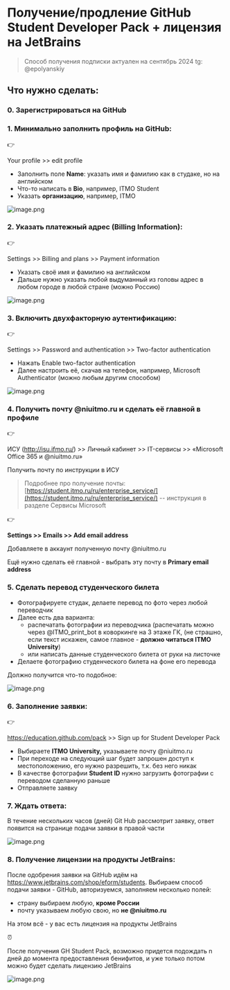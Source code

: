 # Получение/продление GitHub Student Developer Pack + лицензия на JetBrains

> Способ получения подписки актуален на сентябрь 2024
tg: @epolyanskiy
> 

## Что нужно сделать:

### 0. Зарегистрироваться на GitHub

### 1. Минимально заполнить профиль на GitHub:

<aside>
👉

Your profile >> edit profile 

</aside>

- Заполнить поле **Name**: указать имя и фамилию как в студаке, но на английском
- Что-то написать в **Bio**, например, ITMO Student
- Указать **организацию**, например, ITMO

![image.png](%D0%9F%D0%BE%D0%BB%D1%83%D1%87%D0%B5%D0%BD%D0%B8%D0%B5%20%D0%BF%D1%80%D0%BE%D0%B4%D0%BB%D0%B5%D0%BD%D0%B8%D0%B5%20GitHub%20Student%20Developer%20Pack%20%20158f80d1e1ba4f7e902d4ffab27b2bad/image.png)

### 2. Указать платежный адрес (Billing Information):

<aside>
👉

Settings >> Billing and plans >> Payment information

</aside>

- Указать своё имя и фамилию на английском
- Дальше нужно указать любой выдуманный из головы адрес в любом городе в любой стране (можно Россию)

![image.png](%D0%9F%D0%BE%D0%BB%D1%83%D1%87%D0%B5%D0%BD%D0%B8%D0%B5%20%D0%BF%D1%80%D0%BE%D0%B4%D0%BB%D0%B5%D0%BD%D0%B8%D0%B5%20GitHub%20Student%20Developer%20Pack%20%20158f80d1e1ba4f7e902d4ffab27b2bad/image%201.png)

### 3. Включить двухфакторную аутентификацию:

<aside>
👉

Settings >> Password and authentication >> Two-factor authentication

</aside>

- Нажать Enable two-factor authentication
- Далее настроить её, скачав на телефон, например, Microsoft Authenticator (можно любым другим способом)

![image.png](%D0%9F%D0%BE%D0%BB%D1%83%D1%87%D0%B5%D0%BD%D0%B8%D0%B5%20%D0%BF%D1%80%D0%BE%D0%B4%D0%BB%D0%B5%D0%BD%D0%B8%D0%B5%20GitHub%20Student%20Developer%20Pack%20%20158f80d1e1ba4f7e902d4ffab27b2bad/image%202.png)

### 4. Получить почту @niuitmo.ru и сделать её главной в профиле

<aside>
👉

ИСУ (http://isu.ifmo.ru/) >> Личный кабинет >> IT-сервисы >> «Microsoft Office 365 и @niuitmo.ru»

</aside>

Получить почту по инструкции в ИСУ

> Подробнее про получение почты: [https://student.itmo.ru/ru/enterprise_service/](https://student.itmo.ru/ru/enterprise_service/) -- инструкция в разделе Сервисы Microsoft
> 

<aside>
👉

**Settings >> Emails >> Add email address** 

</aside>

Добавляете в аккаунт полученную почту @niuitmo.ru

Ещё нужно сделать её главной - выбрать эту почту в **Primary email address** 

### 5. Сделать перевод студенческого билета

- Фотографируете студак, делаете перевод по фото через любой переводчик
- Далее есть два варианта:
    - распечатать фотографии из переводчика (распечатать можно через @ITMO_print_bot в коворкинге на 3 этаже ГК, (не страшно, если текст искажен, самое главное - **должно читаться ITMO University**)
    - или написать данные студенческого билета от руки на листочке
- Делаете фотографию студенческого билета на фоне его перевода

Должно получится что-то подобное:

![image.png](%D0%9F%D0%BE%D0%BB%D1%83%D1%87%D0%B5%D0%BD%D0%B8%D0%B5%20%D0%BF%D1%80%D0%BE%D0%B4%D0%BB%D0%B5%D0%BD%D0%B8%D0%B5%20GitHub%20Student%20Developer%20Pack%20%20158f80d1e1ba4f7e902d4ffab27b2bad/image%203.png)

### 6. Заполнение заявки:

<aside>
👉

https://education.github.com/pack >> Sign up for Student Developer Pack 

</aside>

- Выбираете **ITMO University,** указываете почту @niuitmo.ru
- При переходе на следующий шаг будет запрошен доступ к местоположению, его нужно разрешить, т.к. без него никак
- В качестве фотографии **Student ID** нужно загрузить фотографии с переводом сделанную раньше
- Отправляете заявку

### 7. Ждать ответа:

В течение нескольких часов (дней) Git Hub рассмотрит заявку, ответ появится на странице подачи заявки в правой части

![image.png](%D0%9F%D0%BE%D0%BB%D1%83%D1%87%D0%B5%D0%BD%D0%B8%D0%B5%20%D0%BF%D1%80%D0%BE%D0%B4%D0%BB%D0%B5%D0%BD%D0%B8%D0%B5%20GitHub%20Student%20Developer%20Pack%20%20158f80d1e1ba4f7e902d4ffab27b2bad/image%204.png)

### 8. Получение лицензии на продукты JetBrains:

После одобрения заявки на GitHub идём на https://www.jetbrains.com/shop/eform/students. Выбираем способ подачи заявки - GitHub, авторизуемся, заполняем несколько полей: 

- страну выбираем любую, **кроме России**
- почту указываем любую свою, но **не @niuitmo.ru**

На этом всё - у вас есть лицензия на продукты JetBrains

<aside>
⏰

После получения GH Student Pack, возможно придется подождать n дней до момента предоставления бенифитов, и уже только потом можно будет сделать лицензию JetBrains

</aside>

![image.png](%D0%9F%D0%BE%D0%BB%D1%83%D1%87%D0%B5%D0%BD%D0%B8%D0%B5%20%D0%BF%D1%80%D0%BE%D0%B4%D0%BB%D0%B5%D0%BD%D0%B8%D0%B5%20GitHub%20Student%20Developer%20Pack%20%20158f80d1e1ba4f7e902d4ffab27b2bad/image%205.png)
